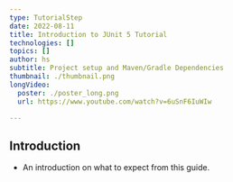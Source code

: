 ```yaml
---
type: TutorialStep
date: 2022-08-11
title: Introduction to JUnit 5 Tutorial
technologies: []
topics: []
author: hs
subtitle: Project setup and Maven/Gradle Dependencies
thumbnail: ./thumbnail.png
longVideo:
  poster: ./poster_long.png
  url: https://www.youtube.com/watch?v=6uSnF6IuWIw

---
```


## Introduction

* An introduction on what to expect from this guide.
